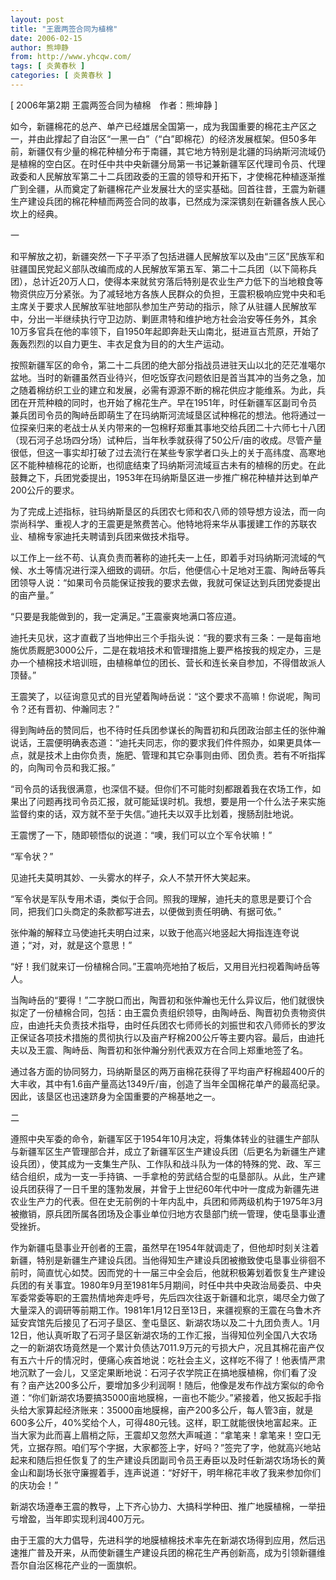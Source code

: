 ```yaml
---
layout: post
title: "王震两签合同为植棉"
date: 2006-02-15
author: 熊坤静
from: http://www.yhcqw.com/
tags: [ 炎黄春秋 ]
categories: [ 炎黄春秋 ]
---
```



[ 2006年第2期 王震两签合同为植棉　作者：熊坤静 ]


如今，新疆棉花的总产、单产已经雄居全国第一，成为我国重要的棉花主产区之一，并由此撑起了自治区“一黑一白”（“白”即棉花）的经济发展框架。但50多年前，新疆仅有少量的棉花种植分布于南疆，其它地方特别是北疆的玛纳斯河流域仍是植棉的空白区。在时任中共中央新疆分局第一书记兼新疆军区代理司令员、代理政委和人民解放军第二十二兵团政委的王震的领导和开拓下，才使棉花种植逐渐推广到全疆，从而奠定了新疆棉花产业发展壮大的坚实基础。回首往昔，王震为新疆生产建设兵团的棉花种植而两签合同的故事，已然成为深深镌刻在新疆各族人民心坎上的经典。

一


和平解放之初，新疆突然一下子平添了包括进疆人民解放军以及由“三区”民族军和驻疆国民党起义部队改编而成的人民解放军第五军、第二十二兵团（以下简称兵团），总计近20万人口，使得本来就贫穷落后特别是农业生产力低下的当地粮食等物资供应万分紧张。为了减轻地方各族人民群众的负担，王震积极响应党中央和毛主席关于要求人民解放军驻地部队参加生产劳动的指示，除了从驻疆人民解放军中，分出一半继续执行守卫边防、剿匪肃特和维护地方社会治安等任务外，其余10万多官兵在他的率领下，自1950年起即奔赴天山南北，挺进亘古荒原，开始了轰轰烈烈的以自力更生、丰衣足食为目的的大生产运动。


按照新疆军区的命令，第二十二兵团的绝大部分指战员进驻天山以北的茫茫准噶尔盆地。当时的新疆虽然百业待兴，但吃饭穿衣问题依旧是首当其冲的当务之急，加之随着棉纺织工业的建立和发展，必需有源源不断的棉花供应才能维系。为此，兵团在开荒种粮的同时，也开始了棉花生产。早在1951年，时任新疆军区副司令员兼兵团司令员的陶峙岳即萌生了在玛纳斯河流域垦区试种棉花的想法。他将通过一位探亲归来的老战士从关内带来的一包棉籽郑重其事地交给兵团二十六师七十八团（现石河子总场四分场）试种后，当年秋季就获得了50公斤/亩的收成。尽管产量很低，但这一事实却打破了过去流行在某些专家学者口头上的关于高纬度、高寒地区不能种植棉花的论断，也彻底结束了玛纳斯河流域亘古未有的植棉的历史。在此鼓舞之下，兵团党委提出，1953年在玛纳斯垦区进一步推广棉花种植并达到单产200公斤的要求。


为了完成上述指标，驻玛纳斯垦区的兵团农七师和农八师的领导想方设法，而一向崇尚科学、重视人才的王震更是煞费苦心。他特地将来华从事援建工作的苏联农业、植棉专家迪托夫聘请到兵团来做技术指导。


以工作上一丝不苟、认真负责而著称的迪托夫一上任，即着手对玛纳斯河流域的气候、水土等情况进行深入细致的调研。尔后，他便信心十足地对王震、陶峙岳等兵团领导人说：“如果司令员能保证按我的要求去做，我就可保证达到兵团党委提出的亩产量。”

“只要是我能做到的，我一定满足。”王震豪爽地满口答应道。


迪托夫见状，这才直截了当地伸出三个手指头说：“我的要求有三条：一是每亩地施优质厩肥3000公斤，二是在栽培技术和管理措施上要严格按我的规定办，三是办一个植棉技术培训班，由植棉单位的团长、营长和连长亲自参加，不得借故派人顶替。”

王震笑了，以征询意见式的目光望着陶峙岳说：“这个要求不高嘛！你说呢，陶司令？还有晋初、仲瀚同志？”


得到陶峙岳的赞同后，也不待时任兵团参谋长的陶晋初和兵团政治部主任的张仲瀚说话，王震便明确表态道：“迪托夫同志，你的要求我们件件照办，如果更具体一点，就是技术上由你负责，施肥、管理和其它杂事则由师、团负责。若有不听指挥的，向陶司令员和我汇报。”


“司令员的话我很满意，也深信不疑。但你们不可能时刻都跟着我在农场工作，如果出了问题再找司令员汇报，就可能延误时机。我想，要是用一个什么法子来实施监督约束的话，双方就不至于失信。”迪托夫以双手比划着，搜肠刮肚地说。

王震愣了一下，随即顿悟似的说道：“噢，我们可以立个军令状嘛！”

“军令状？”

见迪托夫莫明其妙、一头雾水的样子，众人不禁开怀大笑起来。

“军令状是军队专用术语，类似于合同。照我的理解，迪托夫的意思是要订个合同，把我们口头商定的条款都写进去，以便做到责任明确、有据可依。”

张仲瀚的解释立马使迪托夫明白过来，以致于他高兴地竖起大拇指连连夸说道；“对，对，就是这个意思！”

“好！我们就来订一份植棉合同。”王震响亮地拍了板后，又用目光扫视着陶峙岳等人。


当陶峙岳的“要得！”二字脱口而出，陶晋初和张仲瀚也无什么异议后，他们就很快拟定了一份植棉合同，包括：由王震负责组织领导，由陶峙岳、陶晋初负责物资供应，由迪托夫负责技术指导，由时任兵团农七师师长的刘振世和农八师师长的罗汝正保证各项技术措施的贯彻执行以及亩产籽棉200公斤等主要内容。最后，由迪托夫以及王震、陶峙岳、陶晋初和张仲瀚分别代表双方在合同上郑重地签了名。


通过各方面的协同努力，玛纳斯垦区的两万亩棉花获得了平均亩产籽棉超400斤的大丰收，其中有1.6亩产量高达1349斤/亩，创造了当年全国棉花单产的最高纪录。因此，该垦区也迅速跻身为全国重要的产棉基地之一。

二


遵照中央军委的命令，新疆军区于1954年10月决定，将集体转业的驻疆生产部队与新疆军区生产管理部合并，成立了新疆军区生产建设兵团（后更名为新疆生产建设兵团），使其成为一支集生产队、工作队和战斗队为一体的特殊的党、政、军三结合组织，成为一支一手持镐、一手拿枪的劳武结合型的屯垦部队。从此，生产建设兵团获得了一日千里的篷勃发展，并曾于上世纪60年代中叶一度成为新疆先进农业生产力的代表。但在史无前例的十年内乱中，兵团和师两级机构于1975年3月被撤销，原兵团所属各团场及企事业单位归地方农垦部门统一管理，使屯垦事业遭受挫折。


作为新疆屯垦事业开创者的王震，虽然早在1954年就调走了，但他却时刻关注着新疆，特别是新疆生产建设兵团。当他得知生产建设兵团被撤致使屯垦事业徘徊不前时，简直忧心如焚。因而党的十一届三中全会后，他就积极筹划着恢复生产建设兵团的有关事宜。1980年9月至1981年5月期间，时任中共中央政治局委员、中央军委常委等职的王震热情地奔走呼号，先后四次往返于新疆和北京，竭尽全力做了大量深入的调研等前期工作。1981年1月12日至13日，来疆视察的王震在乌鲁木齐延安宾馆先后接见了石河子垦区、奎屯垦区、新湖农场以及二十九团负责人。1月12日，他认真听取了石河子垦区新湖农场的工作汇报，当得知位列全国八大农场之一的新湖农场竟然是一个累计负债达7011.9万元的亏损大户，况且其棉花亩产仅有五六十斤的情况时，便痛心疾首地说：吃社会主义，这样吃不得了！他表情严肃地沉默了一会儿，又坚定果断地说：石河子农学院正在搞地膜植棉，你们看了没有？亩产达200多公斤，要增加多少利润啊！随后，他像是发布作战方案似的命令道：“你们新湖农场要搞35000亩地膜棉，一亩也不能少。”紧接着，他又扳起手指头给大家算起经济账来：35000亩地膜棉，亩产200多公斤，每人管3亩，就是600多公斤，40%奖给个人，可得480元钱。这样，职工就能很快地富起来。正当大家为此而喜上眉梢之际，王震却又忽然大声喊道：“拿笔来！拿笔来！空口无凭，立据存照。咱们写个字据，大家都签上字，好吗？”签完了字，他就高兴地站起来和随后担任恢复了的生产建设兵团副司令员王寿臣以及时任新湖农场场长的黄金山和副场长张守廉握着手，连声说道：“好好干，明年棉花丰收了我来参加你们的庆功会！”

新湖农场遵奉王震的教导，上下齐心协力、大搞科学种田、推广地膜植棉，一举扭亏增盈，当年即实现利润400万元。


由于王震的大力倡导，先进科学的地膜植棉技术率先在新湖农场得到应用，然后迅速推广普及开来，从而使新疆生产建设兵团的棉花生产再创新高，成为引领新疆维吾尔自治区棉花产业的一面旗帜。


